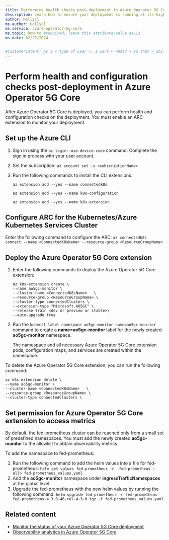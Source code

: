 ```yaml
---
title: Performing health checks post-deployment in Azure Operator 5G Core
description: Learn how to ensure your deployment is running at its highest capacity by performing health checks post-deployment.
author: HollyCl
ms.author: HollyCl
ms.service: azure-operator-5g-core
ms.topic: how-to #required; leave this attribute/value as-is.
ms.date: 02/21/2024


#CustomerIntent: As a < type of user >, I want < what? > so that < why? >.
---
```



# Perform health and configuration checks post-deployment in Azure Operator 5G Core

After Azure Operator 5G Core is deployed, you can perform health and configuration checks on the deployment. You must enable an ARC extension to monitor your deployment. 

## Set up the Azure CLI

1. Sign in using the `az login--use-device-code` command. Complete the sign in process with your user account.
1. Set the subscription: `az account set -s <subscriptionName>`
1. Run the following commands to install the CLI extensions:

   `az extension add --yes --name connectedk8s` 

    `az extension add --yes --name k8s-configuration` 
    
    `az extension add --yes --name k8s-extension`

## Configure ARC for the Kubernetes/Azure Kubernetes Services Cluster

Enter the following command to configure the ARC:
`az connectedk8s connect --name <ConnectedK8sName> --resource-group <ResourceGroupName>`

## Deploy the Azure Operator 5G Core extension

1. Enter the following commands to deploy the Azure Operator 5G Core extension:

    ```azurecli
    az k8s-extension create \ 
    --name ao5gc-monitor \ 
    --cluster-name <ConnectedK8sName>   \ 
    --resource-group <ResourceGroupName> \ 
    --cluster-type connectedClusters \ 
    --extension-type "Microsoft.AO5GC" \ 
    --release-train <dev or preview or stable>\ 
    --auto-upgrade true
    ```

2. Run the `kubectl label namespace ao5gc-monitor name=ao5gc-monitor` command to create a **name=ao5gc-monitor** label for the newly created **ao5gc-monitor** namespace.

    The namespace and all necessary Azure Operator 5G Core extension pods, configuration maps, and services are created within the namespace.  

To delete the Azure Operator 5G Core extension, you can run the following command:

```azurecli
az k8s-extension delete \ 
--name ao5gc-monitor \ 
--cluster-name <ConnectedK8sName>   \ 
--resource-group <ResourceGroupName> \ 
--cluster-type connectedClusters \
```

## Set permission for Azure Operator 5G Core extension to access metrics

By default, the fed-prometheus cluster can be reached only from a small set of predefined namespaces. You must add the newly created **ao5gc-monitor** to the allowlist to obtain observability metrics.

To add the namespace to fed-prometheus:

1. Run the following command to add the helm values into a file for fed-prometheus:
    `helm get values fed-prometheus -n  fed-prometheus –all> fed-prometheus_values.yaml`
2. Add the **ao5gc-monitor** namespace under **ingressTrafficNamespaces** at the global level.
1. Upgrade the fed-prometheus with the new helm values by running the following command:
    `helm upgrade fed-prometheus -n fed-prometheus fed-prometheus-4.3.0-46-rel-4-3-0.tgz -f fed-prometheus_values.yaml`

## Related content

- [Monitor the  status of your Azure Operator 5G Core deployment](how-to-monitor-deployment-status.md)
- [Observability analytics in Azure Operator 5G Core](concept-observability-analytics.md)